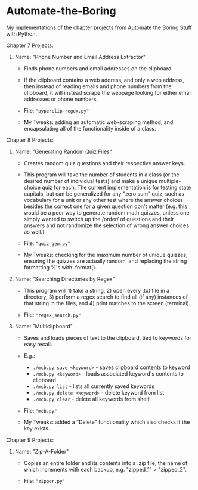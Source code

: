# Automate-the-Boring
My implementations of the chapter projects from Automate the Boring Stuff with Python.

Chapter 7 Projects:


  1.  Name: "Phone Number and Email Address Extractor"  
  
      * Finds phone numbers and email addresses on the clipboard.  
  
      * If the clipboard contains a web address, and only a web address, then instead of reading
      emails and phone numbers from the clipboard, it will instead scrape the webpage looking for 
      either email addresses or phone numbers.  

      * File: ```"pyperclip-regex.py"```  
      
      * My Tweaks: adding an automatic web-scraping method, and encapsulating all of the functionality inside of a class. 
      
  
Chapter 8 Projects:  

  
  1.  Name: "Generating Random Quiz Files"  
  
      * Creates random quiz questions and their respective answer keys.

      * This program will take the number of students in a class (or the desired number of individual tests) and make a unique multiple-choice quiz for each. The current implementation is for testing state capitals, but can be generalized for any "zero sum" quiz, such as vocabulary for a unit or any other test where the answer choices besides the correct one for a given question don't matter (e.g. this would be a poor way to generate random math quizzes, unless one simply wanted to switch up the /order/ of questions and their answers and not randomize the selection of wrong answer choices as well.)
  
      * File: ```"quiz_gen.py"```  
      
      * My Tweaks: checking for the maximum number of unique quizzes, ensuring the quizzes are actually random, and replacing the string formatting %'s with .format().  
      
      
  2.  Name: "Searching Directories by Regex"  
  
      * This program will 1) take a string, 2) open every .txt file in a directory, 3) perform a regex search to find all (if any) instances of that string in the files, and 4) print matches to the screen (terminal).
  
      * File: ```"regex_search.py"```  
      
      
  3.  Name: "Multiclipboard"
  
      * Saves and loads pieces of text to the clipboard, tied to keywords for easy recall.

      * E.g.:   
        * ```./mcb.py save <keyword>```     - saves clipboard contents to keyword
        * ```./mcb.py <keyword>```         - loads associated keyword's contents to clipboard
        * ```./mcb.py list```               - lists all currently saved keywords
        * ```./mcb.py delete <keyword>```   - delete keyword from list
        * ```./mcb.py clear```              - delete all keywords from shelf
  
      * File: ```"mcb.py"```  
      
      * My Tweaks: added a "Delete" functionality which also checks if the key exists.
      
      
Chapter 9 Projects:

  1.  Name: "Zip-A-Folder"  
      
      * Copies an entire folder and its contents into a .zip file, the name of which increments with each backup, e.g. "zipped_1" > "zipped_2".
  
      * File: ```"zipper.py"```  
